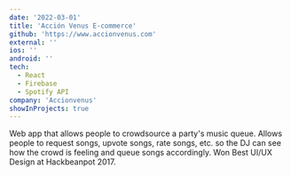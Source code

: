 ```yaml
---
date: '2022-03-01'
title: 'Acción Venus E-commerce'
github: 'https://www.accionvenus.com'
external: ''
ios: ''
android: ''
tech:
  - React
  - Firebase
  - Spotify API
company: 'Accionvenus'
showInProjects: true
---
```


Web app that allows people to crowdsource a party's music queue. Allows people to request songs, upvote songs, rate songs, etc. so the DJ can see how the crowd is feeling and queue songs accordingly. Won Best UI/UX Design at Hackbeanpot 2017.
